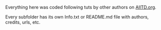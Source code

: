 Everything here was coded following tuts by other authors on [AllTD.org](https://alltd.org/).

Every subfolder has its own Info.txt or README.md file with authors, credits, urls, etc.